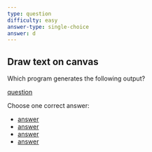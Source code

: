 ```yaml
---
type: question
difficulty: easy
answer-type: single-choice
answer: d
---
```


## Draw text on canvas

Which program generates the following output?

[question](plain/d.evy "evy:source")

Choose one correct answer:

- [answer](plain/a.evy "evy:svg")
- [answer](plain/b.evy "evy:svg")
- [answer](plain/c.evy "evy:svg")
- [answer](plain/d.evy "evy:svg")
